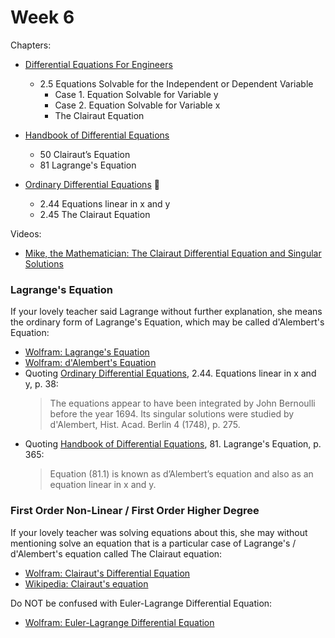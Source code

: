 # Week 6

Chapters:
- [Differential Equations For Engineers](https://annas-archive.org/md5/ab5d25b4f04496d66e42b911cf6d9fe4)
    - 2.5 Equations Solvable for the Independent or Dependent Variable
        - Case 1. Equation Solvable for Variable y
        - Case 2. Equation Solvable for Variable x
        - The Clairaut Equation

- [Handbook of Differential Equations](https://annas-archive.org/md5/49f513e7bc62370eae64309c5d3309e7)
    - 50 Clairaut’s Equation
    - 81 Lagrange's Equation

- [Ordinary Differential Equations](https://annas-archive.org/md5/4aaba2636f7a8b23f3a7200e7f939bd9) 📜
    - 2.44 Equations linear in x and y
    - 2.45 The Clairaut Equation

Videos:
- [Mike, the Mathematician: The Clairaut Differential Equation and Singular Solutions](https://www.youtube.com/watch?v=A1hy1skVwzI)


### Lagrange's Equation
If your lovely teacher said Lagrange without further explanation, she means the ordinary form of Lagrange's Equation, which may be called d'Alembert's Equation:
- [Wolfram: Lagrange's Equation](https://mathworld.wolfram.com/LagrangesEquation.html)
- [Wolfram: d'Alembert's Equation](https://mathworld.wolfram.com/dAlembertsEquation.html)
- Quoting [Ordinary Differential Equations](https://annas-archive.org/md5/4aaba2636f7a8b23f3a7200e7f939bd9), 2.44. Equations linear in x and y, p. 38:
    > The equations appear to have been integrated by John Bernoulli before the year 1694. Its singular solutions were studied
by d'Alembert, Hist. Acad. Berlin 4 (1748), p. 275.
- Quoting [Handbook of Differential Equations](https://annas-archive.org/md5/49f513e7bc62370eae64309c5d3309e7), 81. Lagrange's Equation, p. 365:
    > Equation (81.1)  is known as d’Alembert’s equation and also as an equation linear in x and y.

### First Order Non-Linear / First Order Higher Degree
If your lovely teacher was solving equations about this, she may without mentioning solve an equation that is a particular case of Lagrange's / d'Alembert's equation called The Clairaut equation:
- [Wolfram: Clairaut's Differential Equation](https://mathworld.wolfram.com/ClairautsDifferentialEquation.html)
- [Wikipedia: Clairaut's equation](https://en.wikipedia.org/wiki/Clairaut%27s_equation)

Do NOT be confused with Euler-Lagrange Differential Equation:
- [Wolfram: Euler-Lagrange Differential Equation](https://mathworld.wolfram.com/Euler-LagrangeDifferentialEquation.html)